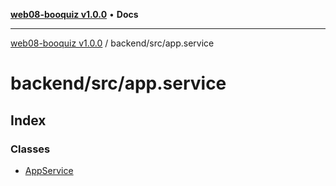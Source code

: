 [**web08-booquiz v1.0.0**](../../../README.md) • **Docs**

***

[web08-booquiz v1.0.0](../../../modules.md) / backend/src/app.service

# backend/src/app.service

## Index

### Classes

- [AppService](classes/AppService.md)
